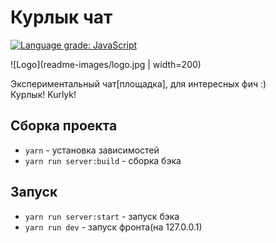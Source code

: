 # Курлык чат
[![Language grade: JavaScript](https://img.shields.io/lgtm/grade/javascript/g/badges/shields.svg?logo=lgtm&logoWidth=18)](https://lgtm.com/projects/g/badges/shields/context:javascript)  

![Logo](readme-images/logo.jpg | width=200)   

Экспериментальный чат[площадка], для интересных фич :)  
Курлык! Kurlyk!

## Сборка проекта
- `yarn` - установка зависимостей  
- `yarn run server:build` - сборка бэка

## Запуск
- `yarn run server:start` - запуск бэка  
- `yarn run dev` - запуск фронта(на 127.0.0.1)
